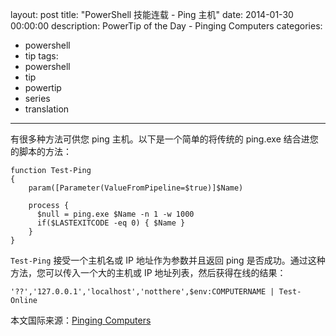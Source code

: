 layout: post
title: "PowerShell 技能连载 - Ping 主机"
date: 2014-01-30 00:00:00
description: PowerTip of the Day - Pinging Computers
categories:
- powershell
- tip
tags:
- powershell
- tip
- powertip
- series
- translation
---
有很多种方法可供您 ping 主机。以下是一个简单的将传统的 ping.exe 结合进您的脚本的方法：

	function Test-Ping
	{
	    param([Parameter(ValueFromPipeline=$true)]$Name)
	
	    process {
	      $null = ping.exe $Name -n 1 -w 1000
	      if($LASTEXITCODE -eq 0) { $Name }
	    }
	}

`Test-Ping` 接受一个主机名或 IP 地址作为参数并且返回 ping 是否成功。通过这种方法，您可以传入一个大的主机或 IP 地址列表，然后获得在线的结果：

	'??','127.0.0.1','localhost','notthere',$env:COMPUTERNAME | Test-Online

<!--more-->
本文国际来源：[Pinging Computers](http://community.idera.com/powershell/powertips/b/tips/posts/pinging-computers)
